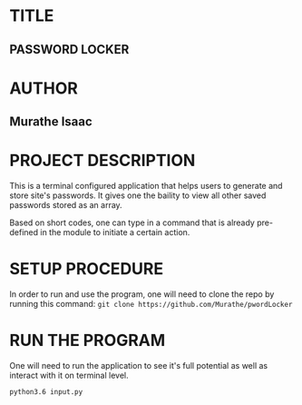 # TITLE
## PASSWORD LOCKER

# AUTHOR
## Murathe Isaac

# PROJECT DESCRIPTION
This is a terminal configured application that helps users to generate and store site's passwords. It gives one the baility to view all other saved passwords stored as an array.

Based on short codes, one can type in a command that is already pre-defined in the module to initiate a certain action.

# SETUP PROCEDURE
In order to run and use the program, one will need to clone the repo by running this command: ```git clone https://github.com/Murathe/pwordLocker```

# RUN THE PROGRAM

One will need to run the application to see it's full potential as well as interact with it on terminal level. 

```python3.6 input.py```